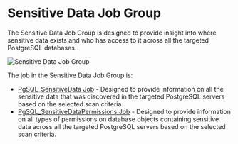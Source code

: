 # Sensitive Data Job Group

The Sensitive Data Job Group is designed to provide insight into where sensitive data exists and who
has access to it across all the targeted PostgreSQL databases.

![Sensitive Data Job Group](/img/versioned_docs/accessanalyzer_11.6/accessanalyzer/solutions/databases/postgresql/sensitivedata/sensitivedatajobgroup.webp)

The job in the Sensitive Data Job Group is:

- [PgSQL_SensitiveData Job](/docs/accessanalyzer/11.6/solutions/databases/postgresql/sensitivedata/pgsql_sensitivedata.md) -
  Designed to provide information on all the sensitive data that was discovered in the targeted
  PostgreSQL servers based on the selected scan criteria
- [PgSQL_SensitiveDataPermissions Job](/docs/accessanalyzer/11.6/solutions/databases/postgresql/sensitivedata/pgsql_sensitivedatapermissions.md) -
  Designed to provide information on all types of permissions on database objects containing
  sensitive data across all the targeted PostgreSQL servers based on the selected scan criteria.
